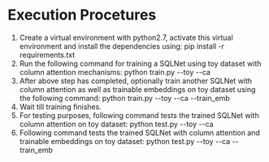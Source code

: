 # Execution Procetures
1. Create a virtual environment with python2.7, activate this virtual environment and install the dependencies using:
pip install -r requirements.txt
2. Run the following command for training a SQLNet using toy dataset with column attention mechanisms: 
python train.py --toy --ca
3. After above step has completed, optionally train another SQLNet with column attention as well as trainable embeddings on toy dataset using the following command:
python train.py --toy --ca --train_emb
4. Wait till training finishes.
4. For testing purposes, following command tests the trained SQLNet with column attention on toy dataset:
python test.py --toy --ca
5. Following command tests the trained SQLNet with column attention and trainable embeddings on toy dataset:
python test.py --toy --ca --train_emb

